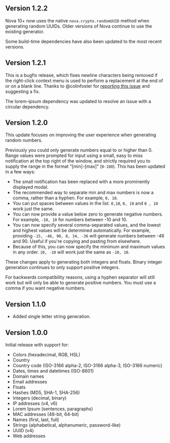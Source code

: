 ## Version 1.2.2

Nova 10+ now uses the native `nova.crypto.randomUUID` method when generating random UUIDs. Older versions of Nova continue to use the existing generator.

Some build-time dependencies have also been updated to the most recent versions.

## Version 1.2.1

This is a bugfix release, which fixes newline characters being removed if the right-click context menu is used to perform a replacement at the end of or on a blank line. Thanks to @colinfoster for [reporting this issue](https://github.com/querkmachine/nova-randomize-everything/issues/2) and suggesting a fix.

The lorem-ipsum dependency was updated to resolve an issue with a circular dependency.

## Version 1.2.0

This update focuses on improving the user experience when generating random numbers.

Previously you could only generate numbers equal to or higher than 0. Range values were prompted for input using a small, easy to miss notification at the top right of the window, and strictly required you to supply the range in the format "[min]-[max]" (`0-100`). This has been updated in a few ways:

- The small notification has been replaced with a more prominently displayed modal.
- The recommended way to separate min and max numbers is now a comma, rather than a hyphen. For example, `0, 10`.
- You can put spaces between values in the list. `0,10`, `0, 10` and `0 , 10` work just the same.
- You can now provide a value below zero to generate negative numbers. For example, `-10, 10` for numbers between -10 and 10.
- You can now specify several comma-separated values, and the lowest and highest values will be determined automatically. For example, providing `-15, -46, 90, 8, 34, -36` will generate numbers between -46 and 90. Useful if you're copying and pasting from elsewhere.
- Because of this, you can now specify the minimum and maximum values in any order. `10, -10` will work just the same as `-10, 10`.

These changes apply to generating both integers and floats. Binary integer generation continues to only support positive integers.

For backwards compatibility reasons, using a hyphen separator will still work but will only be able to generate positive numbers. You must use a comma if you want negative numbers.

## Version 1.1.0

- Added single letter string generation.

## Version 1.0.0

Initial release with support for:

- Colors (hexadecimal, RGB, HSL)
- Country
- Country code (ISO-3166 alpha-2, ISO-3166 alpha-3, ISO-3166 numeric)
- Dates, times and datetimes (ISO-8601)
- Domain names
- Email addresses
- Floats
- Hashes (MD5, SHA-1, SHA-256)
- Integers (decimal, binary)
- IP addresses (v4, v6)
- Lorem Ipsum (sentences, paragraphs)
- MAC addresses (48-bit, 64-bit)
- Names (first, last, full)
- Strings (alphabetical, alphanumeric, password-like)
- UUID (v4)
- Web addresses
